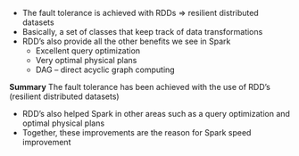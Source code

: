 - The fault tolerance is achieved with RDDs => resilient distributed datasets
- Basically, a set of classes that keep track of data transformations
- RDD’s also provide all the other benefits we see in Spark
	- Excellent query optimization
	- Very optimal physical plans
	- DAG – direct acyclic graph computing

**Summary**
The fault tolerance has been achieved with the use of RDD’s (resilient distributed datasets)
- RDD’s also helped Spark in other areas such as a query optimization and optimal physical plans
- Together, these improvements are the reason for Spark speed improvement
